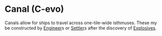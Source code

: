 # Canal (C-evo)

Canals allow for ships to travel across one-tile-wide isthmuses. These my be constructed by [Engineer](Engineer)s or [Settler](Settler)s after the discovery of [Explosives](Explosives).